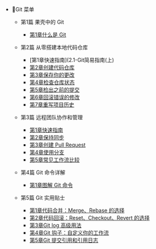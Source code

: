 * 🥡Git 菜单

	* 第1篇 果壳中的 Git

		+ [第1章什么是 Git](1-果壳中的Git)

	* 第2篇 从零搭建本地代码仓库

		+ [第1章快速指南](2.1-Git简易指南(上)
		+ [第2章创建代码仓库](2.2-创建代码仓库)
		+ [第3章保存你的更改](2.3-保存你的更改)
		+ [第4章检查仓库状态](2.4-查看仓库状态)
		+ [第5章检出之前的提交](2.5-检出以前的提交)
		+ [第6章回滚错误的修改](2.6-回滚错误的修改)
		+ [第7章重写项目历史](2.7-重写项目历史)

	* 第3篇 远程团队协作和管理

		+ [第1章快速指南](no)
		+ [第2章保持同步](3.2-保持代码同步)
		+ [第3章创建 Pull Request](3.3-创建PullRequest)
		+ [第4章使用分支](3.4-使用分支)
		+ [第5章常见工作流比较](3.5-常见工作流比较)

	* 第4篇 Git 命令详解

		* [第1章图解 Git 命令](4-Git图解)

	* 第5篇 Git 实用贴士

		+ [第1章代码合并：Merge、Rebase 的选择](5.1-代码合并Merge还是Rebase)
		+ [第2章代码回滚：Reset、Checkout、Revert 的选择](5.2-回滚命令Reset、Checkout、Revert辨析)
		+ [第3章Git log 高级用法](5.3-Git_log高级用法)
		+ [第4章Git 钩子：自定义你的工作流](5.4-Git钩子)
		+ [第5章Git 提交引用和引用日志](5.5-Git提交引用)